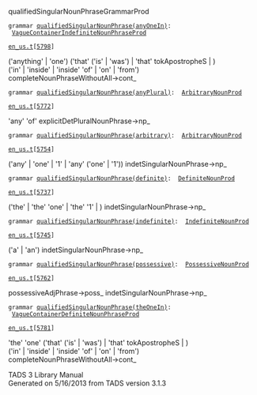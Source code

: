 ---
---
<span class="title">qualifiedSingularNounPhrase</span><span class="type">GrammarProd</span>

`grammar `<span class="classExtLink">[`qualifiedSingularNounPhrase(anyOneIn)`](../object/qualifiedSingularNounPhrase(anyOneIn).html)</span>` :   `[`VagueContainerIndefiniteNounPhraseProd`](../object/VagueContainerIndefiniteNounPhraseProd.html)

[`en_us.t`](../file/en_us.t.html)`[`[`5798`](../source/en_us.t.html#5798)`]`

<div class="gramrule">

('anything' \| 'one') ('that' ('is' \| 'was') \| 'that' tokApostropheS
\| )  
('in' \| 'inside' \| 'inside' 'of' \| 'on' \| 'from')  
completeNounPhraseWithoutAll-\>cont\_  

</div>

`grammar `<span class="classExtLink">[`qualifiedSingularNounPhrase(anyPlural)`](../object/qualifiedSingularNounPhrase(anyPlural).html)</span>` :   `[`ArbitraryNounProd`](../object/ArbitraryNounProd.html)

[`en_us.t`](../file/en_us.t.html)`[`[`5772`](../source/en_us.t.html#5772)`]`

<div class="gramrule">

'any' 'of' explicitDetPluralNounPhrase-\>np\_  

</div>

`grammar `<span class="classExtLink">[`qualifiedSingularNounPhrase(arbitrary)`](../object/qualifiedSingularNounPhrase(arbitrary).html)</span>` :   `[`ArbitraryNounProd`](../object/ArbitraryNounProd.html)

[`en_us.t`](../file/en_us.t.html)`[`[`5754`](../source/en_us.t.html#5754)`]`

<div class="gramrule">

('any' \| 'one' \| '1' \| 'any' ('one' \| '1'))
indetSingularNounPhrase-\>np\_  

</div>

`grammar `<span class="classExtLink">[`qualifiedSingularNounPhrase(definite)`](../object/qualifiedSingularNounPhrase(definite).html)</span>` :   `[`DefiniteNounProd`](../object/DefiniteNounProd.html)

[`en_us.t`](../file/en_us.t.html)`[`[`5737`](../source/en_us.t.html#5737)`]`

<div class="gramrule">

('the' \| 'the' 'one' \| 'the' '1' \| ) indetSingularNounPhrase-\>np\_  

</div>

`grammar `<span class="classExtLink">[`qualifiedSingularNounPhrase(indefinite)`](../object/qualifiedSingularNounPhrase(indefinite).html)</span>` :   `[`IndefiniteNounProd`](../object/IndefiniteNounProd.html)

[`en_us.t`](../file/en_us.t.html)`[`[`5745`](../source/en_us.t.html#5745)`]`

<div class="gramrule">

('a' \| 'an') indetSingularNounPhrase-\>np\_  

</div>

`grammar `<span class="classExtLink">[`qualifiedSingularNounPhrase(possessive)`](../object/qualifiedSingularNounPhrase(possessive).html)</span>` :   `[`PossessiveNounProd`](../object/PossessiveNounProd.html)

[`en_us.t`](../file/en_us.t.html)`[`[`5762`](../source/en_us.t.html#5762)`]`

<div class="gramrule">

possessiveAdjPhrase-\>poss\_ indetSingularNounPhrase-\>np\_  

</div>

`grammar `<span class="classExtLink">[`qualifiedSingularNounPhrase(theOneIn)`](../object/qualifiedSingularNounPhrase(theOneIn).html)</span>` :   `[`VagueContainerDefiniteNounPhraseProd`](../object/VagueContainerDefiniteNounPhraseProd.html)

[`en_us.t`](../file/en_us.t.html)`[`[`5781`](../source/en_us.t.html#5781)`]`

<div class="gramrule">

'the' 'one' ('that' ('is' \| 'was') \| 'that' tokApostropheS \| )  
('in' \| 'inside' \| 'inside' 'of' \| 'on' \| 'from')  
completeNounPhraseWithoutAll-\>cont\_  

</div>

<div class="ftr">

TADS 3 Library Manual  
Generated on 5/16/2013 from TADS version 3.1.3

</div>
